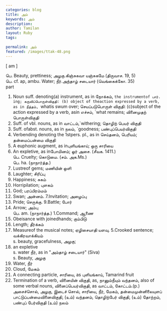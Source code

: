 ```yaml
---
categories: blog
title: அம்
keywords: அம்
description: 
author: Tamilan
layout: Ruby
tags: 
 
permalink: அம்
featured: /images/ttak-48.png
---
```

  
[ am ]  
  
பெ. Beauty, prettiness; அழகு.கிஞ்சுகவா யஞ்சுகமே (திருவாச. 19, 5)  
பெ. cf. ap, ambu. Water; நீர்.அந்தாழ் சடையார் (வெங்கைக்கோ. 35)  
part  
1. Noun suff. denoting(a) instrument, as in நோக்கம், `the instrumentof பார். ing; கருவிப்பொருள்விகுதி: (b) object of theaction expressed by a verb, as in நீத்தம், `whatis swum over; செயப்படுபொருள் விகுதி: (c)subject of the action expressed by a verb, asin எச்சம், `what remains; வினைமுதற் பொருள்விகுதி  
2. Suff. of vbl. nouns, as in வாட்டம்,`withering; தொழிற் பெயர் விகுதி  
3. Suff. ofabst. nouns, as in நலம், `goodness; பண்புப்பெயர்விகுதி  
4. Verbending denoting the 1stpers. pl., as in செய்தனம், பெரியம்; தன்மைப்பன்மை விகுதி  
5. A euphonic augment, as inபுளியங்காய்; ஒரு சாரியை  
6. An expletive, as inபோமினம்; ஓர் அசை. (சீவக. 1411.)  
பெ. Cruelty; கொடுமை. (சம். அக.Ms.)  
பெ. ha. (நாநார்த்த.)  
1. Lustreof gems; மணியின் ஒளி  
2. Laughter; சிரிப்பு  
3. Happiness; சுகம்  
4. Horripilation; புளகம்  
5. God; பரப்பிரம்மம்  
6. Swan; அன்னம். 7.Invitation; அழைப்பு  
8. Pride; செருக்கு. 9.Battle; போர்  
10. Arrow; அம்பு  
பெ. am. (நாநார்த்த.) 1.Command; ஆணை  
2. Obeisance with joinedhands; கும்பிடு  
3. Length; தீர்க்கம்  
4. Measureof the musical notes; ஏழிசையாதி யளவு. 5.Crooked sentence; வக்கிரவாக்கியம்  
s. beauty, gracefulness, அழகு;  
2. an expletive  
s. water நீர், as in "அம்தாழ் சடையார்" (Siva)  
s. Beauty, அழகு  
2. Water, நீர்  
3. Cloud, மேகம்  
4. A connecting particle, சாரியை, as புளியங்காய், Tamarind fruit  
5. Termination of a verb, வினையின் விகுதி, as, நானும்நீயும் வந்தனம், also of some verbal nouns, வினைப்பெயர்விகுதி, as வாட்டம், கோட்டம்.(p.)  
அசைச்சொல், அழகு, இடைச் சொல், சாரியை, நீர், மேகம், தன்மைமுன்னிலையுளப் பாட்டுப்பன்மைவினைவிகுதி, (உம்) வந்தனம், தொழிற்பேர் விகுதி, (உம்) தோற்றம், பண்புப் பேர்விகுதி (உம்) நலம்